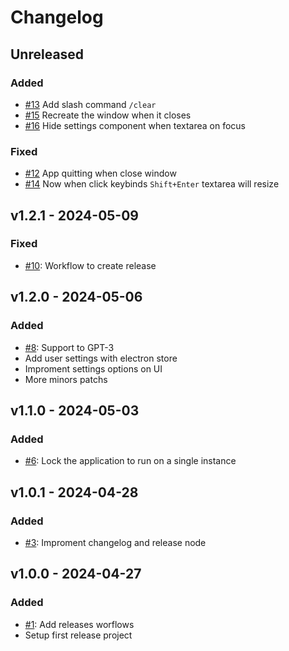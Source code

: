 # Changelog

## Unreleased

### Added

- [#13](https://github.com/erickmaria/sunch/pull/13) Add slash command `/clear`
- [#15](https://github.com/erickmaria/sunch/pull/15) Recreate the window when it closes
- [#16](https://github.com/erickmaria/sunch/pull/16) Hide settings component when textarea on focus

### Fixed

- [#12](https://github.com/erickmaria/sunch/pull/12) App quitting when close window
- [#14](https://github.com/erickmaria/sunch/pull/14) Now when click keybinds `Shift+Enter` textarea will resize

## v1.2.1 - 2024-05-09

### Fixed

- [#10](https://github.com/erickmaria/sunch/pull/10): Workflow to create release 

## v1.2.0 - 2024-05-06

### Added

- [#8](https://github.com/erickmaria/sunch/pull/8): Support to GPT-3
- Add user settings with electron store
- Improment settings options on UI
- More minors patchs

## v1.1.0 - 2024-05-03

### Added

- [#6](https://github.com/erickmaria/sunch/pull/6): Lock the application to run on a single instance

## v1.0.1 - 2024-04-28

### Added

- [#3](https://github.com/erickmaria/sunch/pull/3): Improment changelog and release node

## v1.0.0 - 2024-04-27

### Added

- [#1](https://github.com/erickmaria/sunch/pull/1): Add releases worflows 
- Setup first release project 
